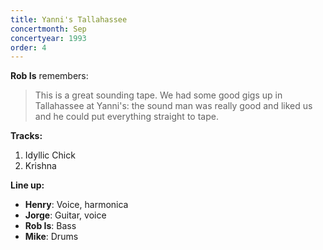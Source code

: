 ```yaml
---
title: Yanni's Tallahassee
concertmonth: Sep
concertyear: 1993
order: 4
---
```

**Rob Is** remembers:

> This is a great sounding tape. We had some good gigs up in Tallahassee at Yanni's: the sound man was really good and liked us and he could put everything straight to tape.

**Tracks:**

1. Idyllic Chick
2. Krishna

**Line up:**

- **Henry**: Voice, harmonica
- **Jorge**: Guitar, voice
- **Rob Is**: Bass
- **Mike**: Drums